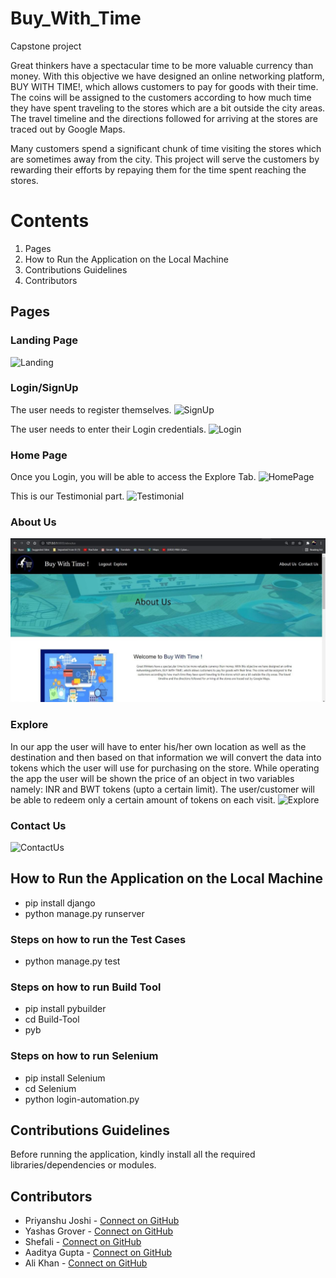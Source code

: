 # Buy_With_Time

Capstone project

Great thinkers have a spectacular time to be more valuable currency than money. With this objective we have designed an online networking platform, BUY WITH TIME!, which allows customers to pay for goods with their time. The coins will be assigned to the customers according to how much time they have spent traveling to the stores which are a bit outside the city areas. The travel timeline and the directions followed for arriving at the stores are traced out by Google Maps.

Many customers spend a significant chunk of time visiting the stores which are sometimes away from the city. This project will serve the customers by rewarding their efforts by repaying them for the time spent reaching the stores.

# Contents

1. Pages
2. How to Run the Application on the Local Machine
3. Contributions Guidelines
4. Contributors

## Pages

### Landing Page

![Landing](https://drive.google.com/file/d/1ma-8XQb-9wjCIRKfZrsFXK_Qd1oLu5B-/view?usp=sharing)

### Login/SignUp

The user needs to register themselves.
![SignUp](https://drive.google.com/file/d/1-R48PSNzX9slq5BMfxfuez0-hhLIFUr1/view?usp=sharing)

The user needs to enter their Login credentials.
![Login](https://drive.google.com/file/d/1suT5SEm-v8V6Ig4AG7B1A535D__q9g2i/view?usp=sharing)

### Home Page

Once you Login, you will be able to access the Explore Tab. 
![HomePage](https://drive.google.com/file/d/1mk3uyMVhP_UgGuOeUtemWHQahwkZV8w5/view?usp=sharing)

This is our Testimonial part.
![Testimonial](https://drive.google.com/file/d/12EX9SJ0XiR_9KieJ0rmatPed5bRzhLH7/view?usp=sharing)

### About Us

![AboutUs](https://github.com/priyanshujoshilpj/Buy_With_Time/blob/main/images/aboutus.jpeg)

### Explore

In our app the user will have to enter his/her own location as well as the destination and then based on that information we will convert the data into tokens which the user will use for purchasing on the store. While operating the app the user will be shown the price of an object in two variables namely: INR and BWT tokens (upto a certain limit). The user/customer will be able to redeem only a certain amount of tokens on each visit.
![Explore](https://drive.google.com/file/d/1-ZYhpO4_zHQx4dRuJiw8DXWlGEY6mbRE/view?usp=sharing)

### Contact Us

![ContactUs](https://drive.google.com/file/d/1Q2-bD92-cYsjQwELAbq7JTB691yfQjFA/view?usp=sharing)

## How to Run the Application on the Local Machine
 
- pip install django
- python manage.py runserver

### Steps on how to run the Test Cases

- python manage.py test

### Steps on how to run Build Tool
- pip install pybuilder
- cd Build-Tool
- pyb

### Steps on how to run Selenium
- pip install Selenium
- cd Selenium
- python login-automation.py

##  Contributions Guidelines

 Before running the application, kindly install all the required libraries/dependencies or modules.

## Contributors

- Priyanshu Joshi - [Connect on GitHub](https://github.com/priyanshujoshilpj)
- Yashas Grover - [Connect on GitHub](https://github.com/yashas04)
- Shefali - [Connect on GitHub](https://github.com/Shefali)
- Aaditya Gupta - [Connect on GitHub](https://github.com/aadi-29)
- Ali Khan - [Connect on GitHub](https://github.com/AliKhan-1301)